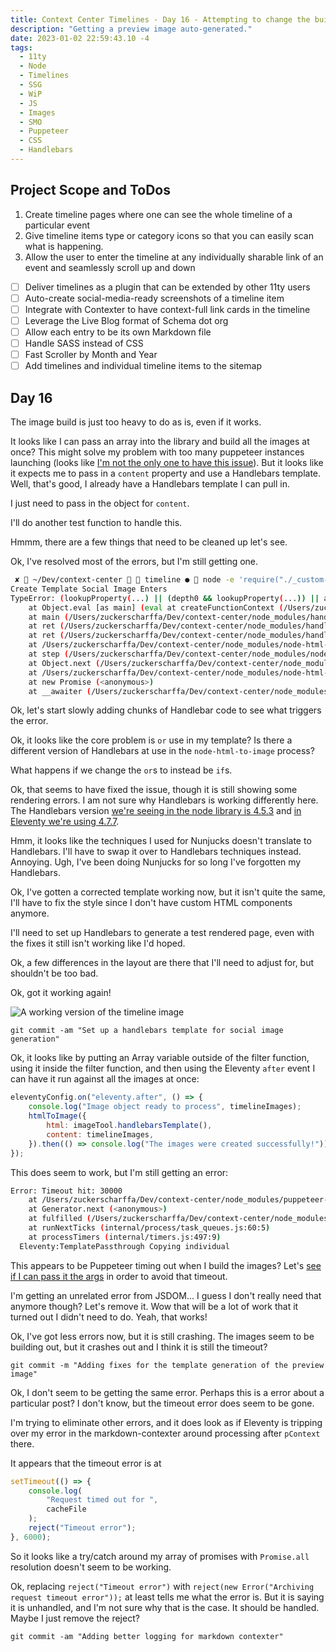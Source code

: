 ```yaml
---
title: Context Center Timelines - Day 16 - Attempting to change the build time for images.
description: "Getting a preview image auto-generated."
date: 2023-01-02 22:59:43.10 -4
tags:
  - 11ty
  - Node
  - Timelines
  - SSG
  - WiP
  - JS
  - Images
  - SMO
  - Puppeteer
  - CSS
  - Handlebars
---
```


## Project Scope and ToDos

1. Create timeline pages where one can see the whole timeline of a particular event
2. Give timeline items type or category icons so that you can easily scan what is happening.
3. Allow the user to enter the timeline at any individually sharable link of an event and seamlessly scroll up and down

- [ ] Deliver timelines as a plugin that can be extended by other 11ty users
- [ ] Auto-create social-media-ready screenshots of a timeline item
- [ ] Integrate with Contexter to have context-full link cards in the timeline
- [ ] Leverage the Live Blog format of Schema dot org
- [ ] Allow each entry to be its own Markdown file
- [ ] Handle SASS instead of CSS
- [ ] Fast Scroller by Month and Year
- [ ] Add timelines and individual timeline items to the sitemap

## Day 16

The image build is just too heavy to do as is, even if it works.

It looks like I can pass an array into the library and build all the images at once? This might solve my problem with too many puppeteer instances launching (looks like [I'm not the only one to have this issue](https://github.com/frinyvonnick/node-html-to-image/issues/80)). But it looks like it expects me to pass in a `content` property and use a Handlebars template. Well, that's good, I already have a Handlebars template I can pull in.

I just need to pass in the object for `content`.

I'll do another test function to handle this.

Hmmm, there are a few things that need to be cleaned up let's see.

Ok, I've resolved most of the errors, but I'm still getting one.

```bash
 ✘  ~/Dev/context-center   timeline ●  node -e 'require("./_custom-plugins/timelinety/src/build-tools/timeline-social-image.js").testHandlebarImg()'
Create Template Social Image Enters
TypeError: (lookupProperty(...) || (depth0 && lookupProperty(...)) || alias4).call is not a function
    at Object.eval [as main] (eval at createFunctionContext (/Users/zuckerscharffa/Dev/context-center/node_modules/handlebars/dist/cjs/handlebars/compiler/javascript-compiler.js:262:23), <anonymous>:35:128)
    at main (/Users/zuckerscharffa/Dev/context-center/node_modules/handlebars/dist/cjs/handlebars/runtime.js:208:32)
    at ret (/Users/zuckerscharffa/Dev/context-center/node_modules/handlebars/dist/cjs/handlebars/runtime.js:212:12)
    at ret (/Users/zuckerscharffa/Dev/context-center/node_modules/handlebars/dist/cjs/handlebars/compiler/compiler.js:519:21)
    at /Users/zuckerscharffa/Dev/context-center/node_modules/node-html-to-image/dist/screenshot.js:50:44
    at step (/Users/zuckerscharffa/Dev/context-center/node_modules/node-html-to-image/dist/screenshot.js:33:23)
    at Object.next (/Users/zuckerscharffa/Dev/context-center/node_modules/node-html-to-image/dist/screenshot.js:14:53)
    at /Users/zuckerscharffa/Dev/context-center/node_modules/node-html-to-image/dist/screenshot.js:8:71
    at new Promise (<anonymous>)
    at __awaiter (/Users/zuckerscharffa/Dev/context-center/node_modules/node-html-to-image/dist/screenshot.js:4:12)
```

Ok, let's start slowly adding chunks of Handlebar code to see what triggers the error.

Ok, it looks like the core problem is `or` use in my template? Is there a different version of Handlebars at use in the `node-html-to-image` process?

What happens if we change the `or`s to instead be `if`s.

Ok, that seems to have fixed the issue, though it is still showing some rendering errors. I am not sure why Handlebars is working differently here. The Handlebars version [we're seeing in the node library is 4.5.3](https://github.com/frinyvonnick/node-html-to-image/blob/master/package.json#L11) and [in Eleventy we're using 4.7.7](https://github.com/11ty/eleventy/blob/v1.x/package.json#L110).

Hmm, it looks like the techniques I used for Nunjucks doesn't translate to Handlebars. I'll have to swap it over to Handlebars techniques instead. Annoying. Ugh, I've been doing Nunjucks for so long I've forgotten my Handlebars.

Ok, I've gotten a corrected template working now, but it isn't quite the same, I'll have to fix the style since I don't have custom HTML components anymore.

I'll need to set up Handlebars to generate a test rendered page, even with the fixes it still isn't working like I'd hoped.

Ok, a few differences in the layout are there that I'll need to adjust for, but shouldn't be too bad.

Ok, got it working again!

![A working version of the timeline image](../img/test-img-gen-5.png)

`git commit -am "Set up a handlebars template for social image generation"`

Ok, it looks like by putting an Array variable outside of the filter function, using it inside the filter function, and then using the Eleventy `after` event I can have it run against all the images at once:

```js
eleventyConfig.on("eleventy.after", () => {
	console.log("Image object ready to process", timelineImages);
	htmlToImage({
		html: imageTool.handlebarsTemplate(),
		content: timelineImages,
	}).then(() => console.log("The images were created successfully!"));
});
```

This does seem to work, but I'm still getting an error:

```bash
Error: Timeout hit: 30000
    at /Users/zuckerscharffa/Dev/context-center/node_modules/puppeteer-cluster/dist/util.js:69:23
    at Generator.next (<anonymous>)
    at fulfilled (/Users/zuckerscharffa/Dev/context-center/node_modules/puppeteer-cluster/dist/util.js:5:58)
    at runNextTicks (internal/process/task_queues.js:60:5)
    at processTimers (internal/timers.js:497:9)
  Eleventy:TemplatePassthrough Copying individual
```

This appears to be Puppeteer timing out when I build the images? Let's [see if I can pass it the args](https://pptr.dev/api/puppeteer.launchoptions.timeout/) in order to avoid that timeout.

I'm getting an unrelated error from JSDOM... I guess I don't really need that anymore though? Let's remove it. Wow that will be a lot of work that it turned out I didn't need to do. Yeah, that works!

Ok, I've got less errors now, but it is still crashing. The images seem to be building out, but it crashes out and I think it is still the timeout?

`git commit -m "Adding fixes for the template generation of the preview image"`

Ok, I don't seem to be getting the same error. Perhaps this is a error about a particular post? I don't know, but the timeout error does seem to be gone.

I'm trying to eliminate other errors, and it does look as if Eleventy is tripping over my error in the markdown-contexter around processing after `pContext` there.

It appears that the timeout error is at

```js
setTimeout(() => {
	console.log(
		"Request timed out for ",
		cacheFile
	);
	reject("Timeout error");
}, 6000);
```

So it looks like a try/catch around my array of promises with `Promise.all` resolution doesn't seem to be working.

Ok, replacing `reject("Timeout error")` with `reject(new Error("Archiving request timeout error"));` at least tells me what the error is. But it is saying it is unhandled, and I'm not sure why that is the case. It should be handled. Maybe I just remove the reject?

`git commit -am "Adding better logging for markdown contexter"`
